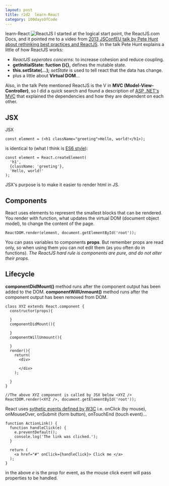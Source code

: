 ```yaml
---
layout: post
title: r2d2  learn-React
category: 100daysOfCode
---
```


learn-React
![ReactJS](images/icon-ReactJS.ico)
I started at the logical start point, the ReactJS.com Docs, and it pointed me to a video from [2013 JSConfEU talk by Pete Hunt about rethinking best practices and ReactJS](https://www.youtube.com/watch?v=x7cQ3mrcKaY). In the talk Pete Hunt explains a little of how ReactJS works:
* _ReactJS seperates concerns_: to increase cohesion and reduce coupling.
* **getInitialState: fuction (){},** defines the mutable state.
* **this.setState(...);** _setState_ is used to tell react that the data has change.
* plus a little about **Virtual DOM**...

Also, in the talk Pete mentioned ReactJS is the V in **MVC (Model-View-Controller)**, so I did a quick search and found a description of [ASP .NET's MVC](https://docs.microsoft.com/en-us/aspnet/core/mvc/overview?view=aspnetcore-3.0) that explained the dependencies and how they are dependent on each other.

## JSX ##
JSX
```
const element = (<h1 className="greeting">Hello, world!</h1>);
```
is identical to (what I think is [ES6 style](https://www.w3schools.com/Js/js_es6.asp)): 
```
const element = React.createElement(
  'h1',
  {className: 'greeting'},
  'Hello, world!'
);
```
JSX's purpose is to make it easier to render html in JS. 

## Components ##
React uses elements to represent the smallest blocks that can be rendered.
You render with function, what updates the virtual DOM (document object model), to change the content of the page. 
```
ReactDOM.render(element, document.getElementById('root'));
```

You can pass variables to components **props**.
But remember props are read only, so when using them you can not edit them (as you often do in functions). 
_The ReactJS hard rule is components are pure, and do not alter their props._

## Lifecycle ##
**componentDidMount()** method runs after the component output has been added to the DOM.
**componentWillUnmount()** method runs after the component output has been removed from DOM.
```
class XYZ extends React.component {
  constructor(props){

  }
  componentDidMount(){

  }
  componentWillUnmount(){

  }
  render(){
    return(
      <div>

      </div>
    );

  }
}

//The above XYZ component is called by JSX below <XYZ />
ReactDOM.render(<XYZ />, document.getElementById('root'));
```

React uses [sythetic events defined by W3C](https://reactjs.org/docs/events.html) i.e. onClick (by mouse), onMouseOver, onSubmit (form button), onTouchEnd (touch event)...
```
function ActionLink() {
  function handleClick(e) {
    e.preventDefault();
    console.log('The link was clicked.');
  }

  return (
    <a href="#" onClick={handleClick}> Click me </a>
  );
}
```
in the above _e_ is the prop for event, as the mouse click event will pass properties to be handled. 
